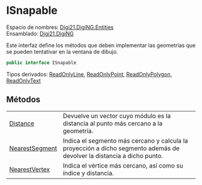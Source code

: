 # ISnapable

Espacio de nombres: [Digi21.DigiNG.Entities](../)  
Ensamblado: [Digi21.DigiNG](../../)

Este interfaz define los métodos que deben implementar las geometrías que se pueden tentativar en la ventana de dibujo.

```csharp
public interface ISnapable
```

Tipos derivados: [ReadOnlyLine](../readonlyline/), [ReadOnlyPoint](../readonlypoint/), [ReadOnlyPolygon](../readonlypolygon/), [ReadOnlyText](../readonlytext/)

## Métodos

|  |  |
| :--- | :--- |
| [Distance](metodos/distance.md) | Devuelve un vector cuyo módulo es la distancia al punto más cercano a la geometría. |
| [NearestSegment](metodos/nearestsegment.md) | Indica el segmento más cercano y calcula la proyección a dicho segmento además de devolver la distancia a dicho punto. |
| [NearestVertex](metodos/nearestvertex.md) | Indica el vértice más cercano, así como su índice y distancia. |

